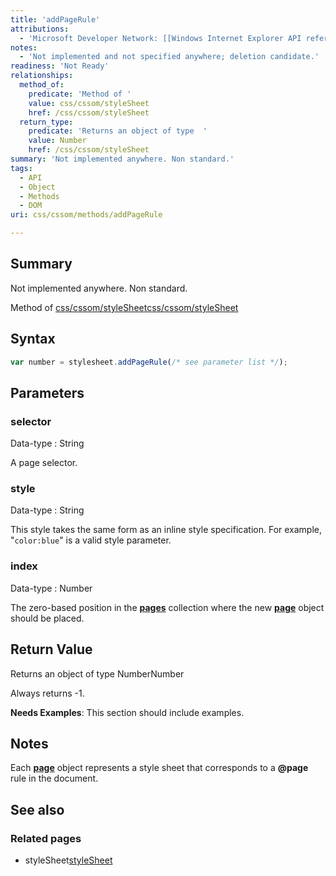 ```yaml
---
title: 'addPageRule'
attributions:
  - 'Microsoft Developer Network: [[Windows Internet Explorer API reference](http://msdn.microsoft.com/en-us/library/ie/hh828809%28v=vs.85%29.aspx) Article]'
notes:
  - 'Not implemented and not specified anywhere; deletion candidate.'
readiness: 'Not Ready'
relationships:
  method_of:
    predicate: 'Method of '
    value: css/cssom/styleSheet
    href: /css/cssom/styleSheet
  return_type:
    predicate: 'Returns an object of type  '
    value: Number
    href: /css/cssom/styleSheet
summary: 'Not implemented anywhere. Non standard.'
tags:
  - API
  - Object
  - Methods
  - DOM
uri: css/cssom/methods/addPageRule

---
```

## Summary

Not implemented anywhere. Non standard.

Method of [css/cssom/styleSheet](/css/cssom/styleSheet)[css/cssom/styleSheet](/css/cssom/styleSheet)

## Syntax

``` js
var number = stylesheet.addPageRule(/* see parameter list */);
```

## Parameters

### selector

 Data-type
:   String

 A page selector.

### style

 Data-type
:   String

 This style takes the same form as an inline style specification. For example, "`color:blue`" is a valid style parameter.

### index

 Data-type
:   Number

 The zero-based position in the [**pages**](/css/cssom/pages) collection where the new [**page**](/css/cssom/page) object should be placed.

## Return Value

Returns an object of type NumberNumber

Always returns -1.

**Needs Examples**: This section should include examples.

## Notes

Each [**page**](/css/cssom/page) object represents a style sheet that corresponds to a **@page** rule in the document.

## See also

### Related pages

-   styleSheet[styleSheet](/css/cssom/styleSheet)
